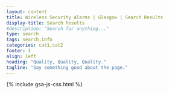 ```yaml
---
layout: content
title: Wireless Security Alarms | Glasgow | Search Results
display-title: Search Results
#description: "Search for anything..."
type: search
tags: search,info
categories: cat1,cat2
footer: 3
align: left
heading: "Quality, Quality, Quality."
tagline: "Say something good about the page."
---
```

{% include gsa-js-css.html %}